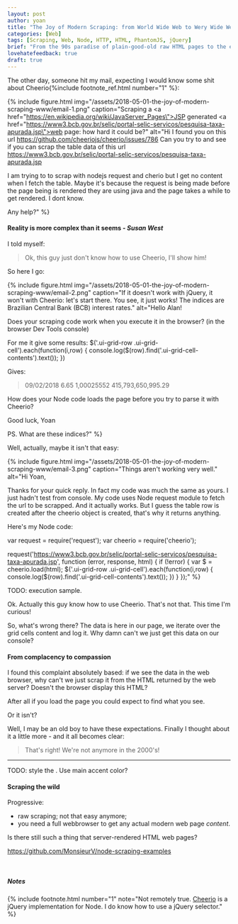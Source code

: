 ```yaml
---
layout: post
author: yoan
title: "The Joy of Modern Scraping: from World Wide Web to Wery Wide Webapps"
categories: [Web]
tags: [Scraping, Web, Node, HTTP, HTML, PhantomJS, jQuery]
brief: "From the 90s paradise of plain-good-old raw HTML pages to the evils of Javascript webapps."
lovehatefeedback: true
draft: true
---
```


The other day, someone hit my mail, expecting I would know some shit about
Cheerio{%include footnote_ref.html number="1" %}:

{% include figure.html img="/assets/2018-05-01-the-joy-of-modern-scraping-www/email-1.png"
caption="Scraping a <a href=\"https://en.wikipedia.org/wiki/JavaServer_Pages\">JSP</a> generated <a href=\"https://www3.bcb.gov.br/selic/portal-selic-servicos/pesquisa-taxa-apurada.jsp\">web page</a>: how hard it could be?"
alt="Hi I found you on this url https://github.com/cheeriojs/cheerio/issues/786
Can you try to and see if you can scrap the table data of this url https://www3.bcb.gov.br/selic/portal-selic-servicos/pesquisa-taxa-apurada.jsp

I am trying to to scrap with nodejs request and cherio but I get no content when I fetch the table. Maybe it's because the request is being made before the page being is rendered they are using java and the page takes a while to get rendered. I dont know.

Any help?" %}

#### Reality is more complex than it seems *- Susan West*

I told myself:

> Ok, this guy just don't know how to use Cheerio, I'll show him!

So here I go:

{% include figure.html img="/assets/2018-05-01-the-joy-of-modern-scraping-www/email-2.png"
caption="If it doesn't work with jQuery, it won't with Cheerio: let's start there. You see, it just works!
The indices are Brazilian Central Bank (BCB) interest rates."
alt="Hello Alan!

Does your scraping code work when you execute it in the browser? (in the browser Dev Tools console)

For me it give some results:
$('.ui-grid-row .ui-grid-cell').each(function(i,row) {
	console.log($(row).find('.ui-grid-cell-contents').text());
})

Gives:
> 09/02/2018
> 6.65
> 1,00025552
> 415,793,650,995.29

How does your Node code loads the page before you try to parse it with Cheerio?

Good luck,
Yoan

PS. What are these indices?" %}

Well, actually, maybe it isn't that easy:

{% include figure.html img="/assets/2018-05-01-the-joy-of-modern-scraping-www/email-3.png"
caption="Things aren't working very well."
alt="Hi Yoan,

Thanks for your quick reply. In fact my code was much the same as yours. I just hadn't test from console. My code uses Node request module to fetch the url to be scrapped. And it actually works. But I guess the table row is created after the cheerio object is created, that's why it returns anything.

Here's my Node code:

var request = require('request');
var cheerio = require('cheerio');

request('https://www3.bcb.gov.br/selic/portal-selic-servicos/pesquisa-taxa-apurada.jsp', function (error, response, html) {
  if (!error) {
    var $ = cheerio.load(html);
    $('.ui-grid-row .ui-grid-cell').each(function(i,row) {
	  console.log($(row).find('.ui-grid-cell-contents').text());
    })
  }
});" %}

TODO: execution sample.

Ok. Actually this guy know how to use Cheerio. That's not that. This time I'm curious!

So, what's wrong there? The data is here in our page, we iterate over the grid cells content and log it. Why damn can't we just get this data on our console?

#### From complacency to compassion

I found this complaint absolutely based: if we see the data in the
web browser, why can't we just scrap it from the HTML returned by the web server?
Doesn't the browser display this HTML?

After all if you load the page you could expect to find what you see.

Or it isn't?

Well, I may be an old boy to have these expectations. Finally I thought about it a little more -
and it all becomes clear:

> That's right! We're not anymore in the 2000's!


--------------------------

TODO: style the . Use main accent color?

#### Scraping the wild

Progressive:
* raw scraping; not that easy anymore;
* you need a full webbrowser to get any actual modern web page _content_.

Is there still such a thing that server-rendered HTML web pages?

https://github.com/MonsieurV/node-scraping-examples

<br>

##### Notes

{% include footnote.html number="1" note="Not remotely true. [Cheerio](https://github.com/cheeriojs/cheerio) is a jQuery implementation for Node. I do know how to use a jQuery selector."  %}

<!-- {% include footnote.html number="1" note="Not remotely true. [jsdom](https://github.com/jsdom/jsdom) is a pure Node implementation of WhatWG [DOM](https://dom.spec.whatwg.org/) and [HTML](https://html.spec.whatwg.org/) standards (that is an headless web browser coded in Javascript, aka a browser without an UI and that is not based on any mainstream browser). It is a fairly complex and oppressive piece of software, to say the least."  %} -->
